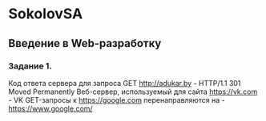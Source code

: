 # SokolovSA

## Введение в Web-разработку
### Задание 1. 
Код ответа сервера для запроса GET http://adukar.by - HTTP/1.1 301 Moved Permanently
Веб-сервер, используемый для сайта https://vk.com - VK
GET-запросы к https://google.com перенаправляются на - https://www.google.com/